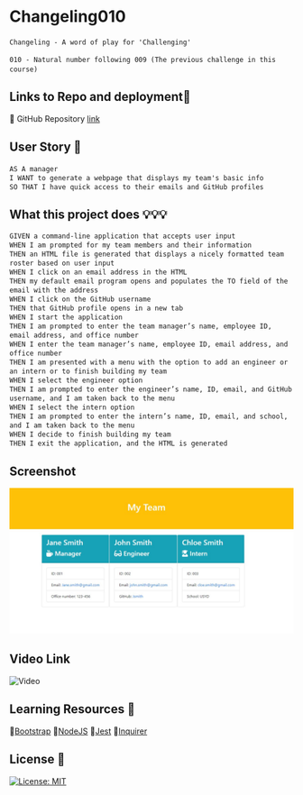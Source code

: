 # Changeling010
```Changeling - A word of play for 'Challenging'```

```010 - Natural number following 009 (The previous challenge in this course)```

## Links to Repo and deployment📌

🔸 GitHub Repository [link](https://github.com/Changeling010)




## User Story 👨

```http
AS A manager
I WANT to generate a webpage that displays my team's basic info
SO THAT I have quick access to their emails and GitHub profiles

```


## What this project does 💡💡💡
```
GIVEN a command-line application that accepts user input
WHEN I am prompted for my team members and their information
THEN an HTML file is generated that displays a nicely formatted team roster based on user input
WHEN I click on an email address in the HTML
THEN my default email program opens and populates the TO field of the email with the address
WHEN I click on the GitHub username
THEN that GitHub profile opens in a new tab
WHEN I start the application
THEN I am prompted to enter the team manager’s name, employee ID, email address, and office number
WHEN I enter the team manager’s name, employee ID, email address, and office number
THEN I am presented with a menu with the option to add an engineer or an intern or to finish building my team
WHEN I select the engineer option
THEN I am prompted to enter the engineer’s name, ID, email, and GitHub username, and I am taken back to the menu
WHEN I select the intern option
THEN I am prompted to enter the intern’s name, ID, email, and school, and I am taken back to the menu
WHEN I decide to finish building my team
THEN I exit the application, and the HTML is generated
```


## Screenshot
![Screenshot](./src/screenshot.jpg)


## Video Link

![Video](https://watch.screencastify.com/v/Dz3ig9U7Wss1dSfVdy9e)


## Learning Resources 🔗

🔸[Bootstrap](https://getbootstrap.com/)
🔸[NodeJS](https://nodejs.org/en/)
🔸[Jest](https://www.npmjs.com/package/jest)
🔸[Inquirer](https://www.npmjs.com/package/inquirer)



## License 📜

[![License: MIT](https://img.shields.io/badge/License-MIT-yellow.svg)](https://github.com/mecuboi/my-profile-website/blob/main/LICENSE)